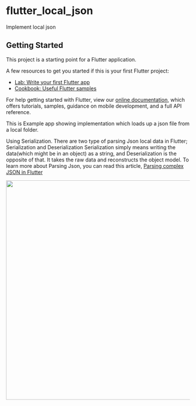 # flutter_local_json

Implement local json

## Getting Started

This project is a starting point for a Flutter application.

A few resources to get you started if this is your first Flutter project:

- [Lab: Write your first Flutter app](https://flutter.dev/docs/get-started/codelab)
- [Cookbook: Useful Flutter samples](https://flutter.dev/docs/cookbook)

For help getting started with Flutter, view our
[online documentation](https://flutter.dev/docs), which offers tutorials,
samples, guidance on mobile development, and a full API reference.

This is Example app showing implementation which loads up a json file from a local folder.

Using Serialization. There are two type of parsing Json local data in Flutter; Serialization and Deserialization
Serialization simply means writing the data(which might be in an object) as a string,
and Deserialization is the opposite of that. It takes the raw data and reconstructs the object model.
To learn more about Parsing Json, you can read this article, [Parsing complex JSON in Flutter](https://medium.com/flutter-community/parsing-complex-json-in-flutter-747c46655f51)

<img src="demo_img.gif" height="600em" />